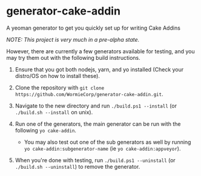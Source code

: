 # generator-cake-addin

A yeoman generator to get you quickly set up for writing Cake Addins

_NOTE: This project is very much in a pre-alpha state._

However, there are currently a few generators available for testing,
and you may try them out with the following build instructions.

1. Ensure that you got both nodejs, yarn, and yo installed (Check your distro/OS on how to install these).
2. Clone the repository with `git clone https://github.com/WormieCorp/generator-cake-addin.git`.
3. Navigate to the new directory and run `./build.ps1 --install` (or `./build.sh --install` on unix).
4. Run one of the generators, the main generator can be run with the following `yo cake-addin`.

   - You may also test out one of the sub generators as well by running `yo cake-addin:subgenerator-name` (ie `yo cake-addin:appveyor`).

5. When you're done with testing, run `./build.ps1 --uninstall` (or `./build.sh --uninstall`) to remove the generator.
